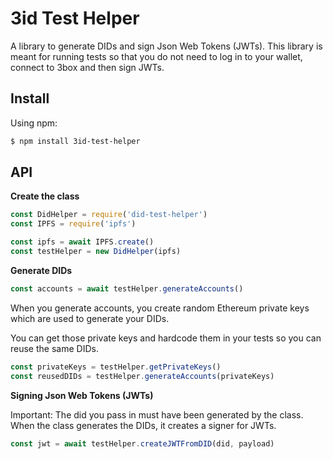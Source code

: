 # 3id Test Helper
A library to generate DIDs and sign Json Web Tokens (JWTs). This library is meant for running tests so that you do not need to log in to your wallet, connect to 3box and then sign JWTs.

## Install
Using npm:
```sh
$ npm install 3id-test-helper
```

## API

**Create the class**
```javascript
const DidHelper = require('did-test-helper')
const IPFS = require('ipfs')

const ipfs = await IPFS.create()
const testHelper = new DidHelper(ipfs)
```

**Generate DIDs**
```javascript
const accounts = await testHelper.generateAccounts()
```

When you generate accounts, you create random Ethereum private keys which are used to generate your DIDs.

You can get those private keys and hardcode them in your tests so you can reuse the same DIDs.

```javascript
const privateKeys = testHelper.getPrivateKeys()
const reusedDIDs = testHelper.generateAccounts(privateKeys)
```

**Signing Json Web Tokens (JWTs)**

Important: The did you pass in must have been generated by the class. When the class generates the DIDs, it creates a signer for JWTs.
```javascript
const jwt = await testHelper.createJWTFromDID(did, payload)
```
